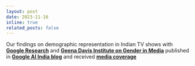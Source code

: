 ```yaml
---
layout: post
date: 2023-11-16
inline: true
related_posts: false
---
```


Our findings on demographic representation in Indian TV shows with [<b>Google Research</b>](https://research.google/) and [<b>Geena Davis Institute on Gender in Media</b>](https://seejane.org/) published in [<b>Google AI India blog</b>](https://blog.google/intl/en-in/company-news/using-ai-to-study-demographic-representation-in-indian-tv/?utm_source=tw&utm_medium=social&utm_campaign=og&utm_content=&utm_term=) and received [<b>media coverage</b>](https://indiantelevision.com/mam/digital/google-report%3A-ai-analysis-unveils-demographic-imbalances-in-indian-television-programming-231117) 
